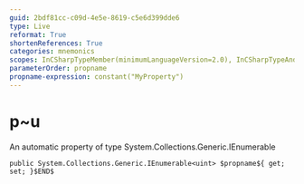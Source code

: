 ```yaml
---
guid: 2bdf81cc-c09d-4e5e-8619-c5e6d399dde6
type: Live
reformat: True
shortenReferences: True
categories: mnemonics
scopes: InCSharpTypeMember(minimumLanguageVersion=2.0), InCSharpTypeAndNamespace(minimumLanguageVersion=2.0)
parameterOrder: propname
propname-expression: constant("MyProperty")
---
```


# p~u

An automatic property of type System.Collections.Generic.IEnumerable<uint>

```
public System.Collections.Generic.IEnumerable<uint> $propname${ get; set; }$END$
```
